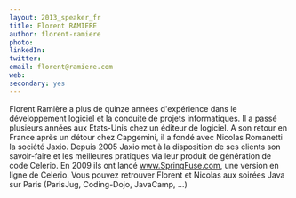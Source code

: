 ```yaml
---
layout: 2013_speaker_fr
title: Florent RAMIERE
author: florent-ramiere
photo: 
linkedIn: 
twitter:
email: florent@ramiere.com
web: 
secondary: yes
---
```


Florent Ramière a plus de quinze années d'expérience dans le développement logiciel et la conduite de projets informatiques. Il a passé plusieurs années aux Etats-Unis chez un éditeur de logiciel. A son retour en France après un détour chez Capgemini, il a fondé avec Nicolas Romanetti la société Jaxio.
Depuis 2005 Jaxio met à la disposition de ses clients son savoir-faire et les meilleures pratiques via leur produit de génération de code Celerio. En 2009 ils ont lancé www.SpringFuse.com, une version en ligne de Celerio.
Vous pouvez retrouver Florent et Nicolas aux soirées Java sur Paris (ParisJug, Coding-Dojo, JavaCamp, …)